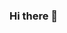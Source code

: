 ### Hi there 👋

<!--
**oune/oune** is a ✨ _special_ ✨ repository because its `README.md` (this file) appears on your GitHub profile.

![oune's github stats](https://github-readme-stats.vercel.app/api?username=oune &show_icons=true&title_color=f7f307&icon_color=02b062&text_color=ffffff&bg_color=180175)
